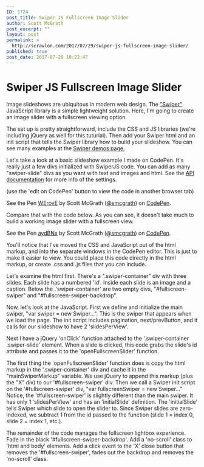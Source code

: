 ```yaml
---
ID: 1724
post_title: Swiper JS Fullscreen Image Slider
author: Scott McGrath
post_excerpt: ""
layout: post
permalink: >
  http://scrawlon.com/2017/07/29/swiper-js-fullscreen-image-slider/
published: true
post_date: 2017-07-29 18:22:47
---
```

# Swiper JS Fullscreen Image Slider

Image slideshows are ubiquitous in modern web design. The ["Swiper"][1] JavaScript library is a simple lightweight solution. Here, I'm going to create an image slider with a fullscreen viewing option.

The set up is pretty straightforward, include the CSS and JS libraries (we're including jQuery as well for this tuturial). Then add your Swiper html and an init script that tells the Swiper library how to build your slideshow. You can see many examples at the [Swiper demos page.][2]

Let's take a look at a basic slideshow example I made on CodePen. It's really just a few divs initialized with SwiperJS code. You can add as many "swiper-slide" divs as you want with text and images and html. See the [ API documentation][3] for more info of the settings.

(use the 'edit on CodePen' button to view the code in another browser tab)

<p data-height="482" data-theme-id="0" data-slug-hash="WErovE" data-default-tab="html,result" data-user="smcgrath" data-embed-version="2" data-pen-title="WErovE" class="codepen">
  See the Pen <a href="https://codepen.io/smcgrath/pen/WErovE/">WErovE</a> by Scott McGrath (<a href="https://codepen.io/smcgrath">@smcgrath</a>) on <a href="https://codepen.io">CodePen</a>.
</p>

<script async src="https://production-assets.codepen.io/assets/embed/ei.js"></script> <script async src="https://production-assets.codepen.io/assets/embed/ei.js"></script>

Compare that with the code below. As you can see, it doesn't take much to build a working image slider with a fullscreen view.

<p data-height="524" data-theme-id="0" data-slug-hash="aydBNx" data-default-tab="html,result" data-user="smcgrath" data-embed-version="2" data-pen-title="aydBNx" class="codepen">
  See the Pen <a href="https://codepen.io/smcgrath/pen/aydBNx/">aydBNx</a> by Scott McGrath (<a href="https://codepen.io/smcgrath">@smcgrath</a>) on <a href="https://codepen.io">CodePen</a>.
</p>

<script async src="https://production-assets.codepen.io/assets/embed/ei.js"></script> You'll notice that I've moved the CSS and JavaScript out of the html markup, and into the separate windows in the CodePen editor. This is just to make it easier to view. You could place this code directly in the html markup, or create .css and .js files that you can include.

Let's examine the html first. There's a ".swiper-container" div with three slides. Each slide has a numbered 'id'. Inside each slide is an image and a caption. Below the .'swiper-container' are two empty divs, "#fullscreen-swiper" and "#fullscreen-swiper-backdrop".

Now, let's look at the JavaScript. First we define and initialize the main swiper, "var swiper = new Swiper...". This is the swiper that appears when we load the page. The init script includes pagination, next/prevButton, and it calls for our slideshow to have 2 'slidesPerView'.

Next I have a jQuery 'onClick' function attached to the '.swiper-container .swiper-slide' element. When a slide is clicked, this code grabs the slide's id attribute and passes it to the 'openFullscreenSlider' function.

The first thing the 'openFullscreenSlider' function does is copy the html markup in the '.swiper-container' div and cache it in the "mainSwiperMarkup" variable. We use jQuery to append this markup (plus the "X" div) to our '#fullscreen-swiper' div. Then we call a Swiper init script on the '#fullscreen-swiper' div, "var fullscreenSwiper = new Swiper..." Notice, the '#fullscreen-swiper' is slightly different than the main swiper. It has only 1 'slidesPerView' and has an 'initialSlide' definition. The 'initialSlide' tells Swiper which slide to open the slider to. Since Swiper slides are zero-indexed, we subtract 1 from the id passed to the function (slide 1 = index 0, slide 2 = index 1, etc.).

The remainder of the code manages the fullscreen lightbox experience. Fade in the black '#fullscreen-swiper-backdrop'. Add a 'no-scroll' class to 'html and body' elements. Add a click event to the 'X' close button that removes the '#fullscreen-swiper', fades out the backdrop and removes the 'no-scroll' class.

 [1]: http://idangero.us/swiper/
 [2]: http://idangero.us/swiper/demos/
 [3]: http://idangero.us/swiper/api/